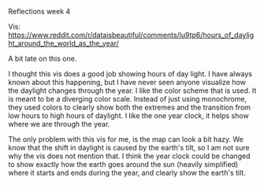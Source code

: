 Reflections week 4

Vis: https://www.reddit.com/r/dataisbeautiful/comments/lu9tp6/hours_of_daylight_around_the_world_as_the_year/

A bit late on this one.

I thought this vis does a good job showing hours of day light. I have always known about this happening,
but I have never seen anyone visualize how the daylight changes through the year.
I like the color scheme that is used. It is meant to be a diverging color scale. 
Instead of just using monochrome, they used colors to clearly show both
the extremes and the transition from low hours to high hours of daylight.
I like the one year clock, it helps show where we are through the year.

The only problem with this vis for me, is the map can look a bit hazy. 
We know that the shift in daylight is caused by the earth's tilt, so I am not sure why the vis does not mention that.
I think the year clock could be changed to show exactly how the earth goes around the sun (heavily simplified) 
where it starts and ends during the year, and clearly show the earth's tilt.
